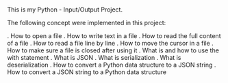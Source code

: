 ###


This is my Python - Input/Output Project.

The following concept were implemented in this project:

. How to open a file
. How to write text in a file
. How to read the full content of a file
. How to read a file line by line
. How to move the cursor in a file
. How to make sure a file is closed after using it
. What is and how to use the with statement
. What is JSON
. What is serialization
. What is deserialization
. How to convert a Python data structure to a JSON string
. How to convert a JSON string to a Python data structure
